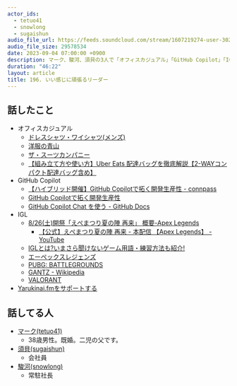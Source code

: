 ```yaml
---
actor_ids:
  - tetuo41
  - snowlong
  - sugaishun
audio_file_url: https://feeds.soundcloud.com/stream/1607219274-user-302747142-yarukinai-196-2023_09_04.mp3
audio_file_size: 29578534
date: 2023-09-04 07:00:00 +0900
description: マーク、駿河、須貝の3人で「オフィスカジュアル」「GitHub Copilot」「IGL」などについて話しました。
duration: "46:22"
layout: article
title: 196. いい感じに頑張るリーダー
---
```


## 話したこと
- オフィスカジュアル
  - [ドレスシャツ・ワイシャツ(メンズ)](https://www.uniqlo.com/jp/ja/men/tops/dress-shirts)
  - [洋服の青山](https://www.y-aoyama.jp/)
  - [ザ・スーツカンパニー](https://www.uktsc.com/)
  - [【組み立て方や使い方】Uber Eats 配達バッグを徹底解説【2-WAYコンパクト配達バッグ含め】](https://dmc-navi.com/uber-bag/)
- GitHub Copilot
  - [【ハイブリッド開催】GitHub Copilotで拓く開発生産性 - connpass](https://timeedev.connpass.com/event/292962/)
  - [GitHub Copilotで拓く開発生産性](https://www.youtube.com/watch?v=PqBMpk2AfNY)
  - [GitHub Copilot Chat を使う - GitHub Docs](https://docs.github.com/ja/copilot/github-copilot-chat/using-github-copilot-chat)
- IGL
  - [8/26(土)開祭「えぺまつり夏の陣 再来」 概要-Apex Legends](https://note.com/apexfes/n/n3463932552cc)
    - [【公式】えぺまつり夏の陣 再来 - 本配信 【Apex Legends】 - YouTube](https://www.youtube.com/watch?v=LnG-ubZtUDg&t=17108s)
  - [IGLとは?いまさら聞けないゲーム用語・練習方法も紹介!](https://www.esports.net/jp/guides/what-is-igl-in-gaming/)
  - [エーペックスレジェンズ](https://www.ea.com/ja-jp/games/apex-legends)
  - [PUBG: BATTLEGROUNDS](https://pubg.com/ja/)
  - [GANTZ - Wikipedia](https://ja.wikipedia.org/wiki/GANTZ)
  - [VALORANT](https://playvalorant.com/ja-jp/)
- [Yarukinai.fmをサポートする](https://note.com/tetuo41/circle)

## 話してる人
- [マーク(tetuo41)](https://twitter.com/tetuo41)
  - 38歳男性。既婚。二児の父です。
- [須貝(sugaishun)](https://twitter.com/sugaishun)
  - 会社員
- [駿河(snowlong)](https://twitter.com/_snowlong)
  - 常駐社長
